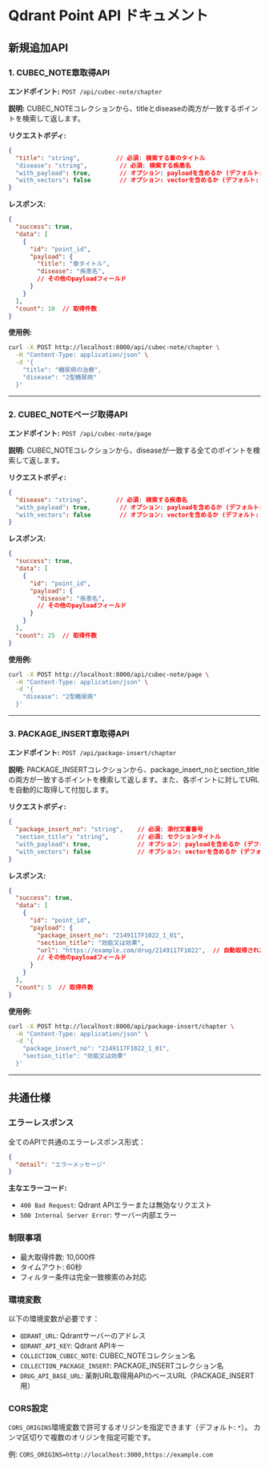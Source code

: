 # Qdrant Point API ドキュメント

## 新規追加API

### 1. CUBEC_NOTE章取得API

**エンドポイント:** `POST /api/cubec-note/chapter`

**説明:** CUBEC_NOTEコレクションから、titleとdiseaseの両方が一致するポイントを検索して返します。

**リクエストボディ:**
```json
{
  "title": "string",          // 必須: 検索する章のタイトル
  "disease": "string",         // 必須: 検索する疾患名
  "with_payload": true,        // オプション: payloadを含めるか (デフォルト: true)
  "with_vectors": false        // オプション: vectorを含めるか (デフォルト: false)
}
```

**レスポンス:**
```json
{
  "success": true,
  "data": [
    {
      "id": "point_id",
      "payload": {
        "title": "章タイトル",
        "disease": "疾患名",
        // その他のpayloadフィールド
      }
    }
  ],
  "count": 10  // 取得件数
}
```

**使用例:**
```bash
curl -X POST http://localhost:8000/api/cubec-note/chapter \
  -H "Content-Type: application/json" \
  -d '{
    "title": "糖尿病の治療",
    "disease": "2型糖尿病"
  }'
```

---

### 2. CUBEC_NOTEページ取得API

**エンドポイント:** `POST /api/cubec-note/page`

**説明:** CUBEC_NOTEコレクションから、diseaseが一致する全てのポイントを検索して返します。

**リクエストボディ:**
```json
{
  "disease": "string",        // 必須: 検索する疾患名
  "with_payload": true,        // オプション: payloadを含めるか (デフォルト: true)
  "with_vectors": false        // オプション: vectorを含めるか (デフォルト: false)
}
```

**レスポンス:**
```json
{
  "success": true,
  "data": [
    {
      "id": "point_id",
      "payload": {
        "disease": "疾患名",
        // その他のpayloadフィールド
      }
    }
  ],
  "count": 25  // 取得件数
}
```

**使用例:**
```bash
curl -X POST http://localhost:8000/api/cubec-note/page \
  -H "Content-Type: application/json" \
  -d '{
    "disease": "2型糖尿病"
  }'
```

---

### 3. PACKAGE_INSERT章取得API

**エンドポイント:** `POST /api/package-insert/chapter`

**説明:** PACKAGE_INSERTコレクションから、package_insert_noとsection_titleの両方が一致するポイントを検索して返します。また、各ポイントに対してURLを自動的に取得して付加します。

**リクエストボディ:**
```json
{
  "package_insert_no": "string",    // 必須: 添付文書番号
  "section_title": "string",        // 必須: セクションタイトル
  "with_payload": true,             // オプション: payloadを含めるか (デフォルト: true)
  "with_vectors": false             // オプション: vectorを含めるか (デフォルト: false)
}
```

**レスポンス:**
```json
{
  "success": true,
  "data": [
    {
      "id": "point_id",
      "payload": {
        "package_insert_no": "2149117F1022_1_01",
        "section_title": "効能又は効果",
        "url": "https://example.com/drug/2149117F1022",  // 自動取得されたURL
        // その他のpayloadフィールド
      }
    }
  ],
  "count": 5  // 取得件数
}
```

**使用例:**
```bash
curl -X POST http://localhost:8000/api/package-insert/chapter \
  -H "Content-Type: application/json" \
  -d '{
    "package_insert_no": "2149117F1022_1_01",
    "section_title": "効能又は効果"
  }'
```

---

## 共通仕様

### エラーレスポンス

全てのAPIで共通のエラーレスポンス形式：

```json
{
  "detail": "エラーメッセージ"
}
```

**主なエラーコード:**
- `400 Bad Request`: Qdrant APIエラーまたは無効なリクエスト
- `500 Internal Server Error`: サーバー内部エラー

### 制限事項

- 最大取得件数: 10,000件
- タイムアウト: 60秒
- フィルター条件は完全一致検索のみ対応

### 環境変数

以下の環境変数が必要です：

- `QDRANT_URL`: Qdrantサーバーのアドレス
- `QDRANT_API_KEY`: Qdrant APIキー
- `COLLECTION_CUBEC_NOTE`: CUBEC_NOTEコレクション名
- `COLLECTION_PACKAGE_INSERT`: PACKAGE_INSERTコレクション名
- `DRUG_API_BASE_URL`: 薬剤URL取得用APIのベースURL（PACKAGE_INSERT用）

### CORS設定

`CORS_ORIGINS`環境変数で許可するオリジンを指定できます（デフォルト: `*`）。
カンマ区切りで複数のオリジンを指定可能です。

例: `CORS_ORIGINS=http://localhost:3000,https://example.com`